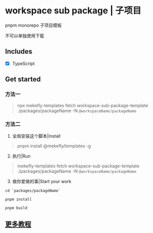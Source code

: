 # workspace sub package | 子项目

pnpm monorepo 子项目模板

不可以单独使用下载

## Includes

- [x] TypeScript

## Get started

### 方法一

> npx mekefly-templates fetch workspace-sub-package-template ./packages/packageName -N `@workspaceName/packageName`

### 方法二

1. 全局安装这个脚本|Install

> pnpm install @mekefly/templates -g

2. 执行|Run

> mekefly-templates fetch workspace-sub-package-template ./packages/packageName -N `@workspaceName/packageName`

3. 做你爱做的事|Start your work

```shell
cd `packages/packageName`

pnpm install

pnpm build
```

## [更多教程](https://github.com/mekefly/templates)

